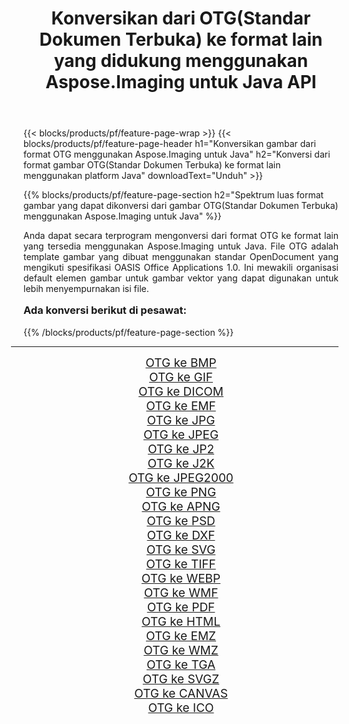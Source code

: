 ﻿---
title: Konversikan dari OTG(Standar Dokumen Terbuka) ke format lain yang didukung menggunakan Aspose.Imaging untuk Java API 
weight: 3920
url: /id/java/conversion/from/otg/ 
lang: id
langdirlevel: 2
locales: zh-hans,ja,it,ru,de,es,fr,nl,id,lt,pl,pt,vi,tr,ko,zh-hant,ar,hi,th,sv,cs,uk,he
description: Aspose.Imaging dapat dengan mudah mengonversi dari OTG(Standar Dokumen Terbuka) ke format lain menggunakan platform Java
---

{{< blocks/products/pf/feature-page-wrap >}}
{{< blocks/products/pf/feature-page-header h1="Konversikan gambar dari format OTG menggunakan Aspose.Imaging untuk Java" h2="Konversi dari format gambar OTG(Standar Dokumen Terbuka) ke format lain menggunakan platform Java" downloadText="Unduh" >}}


{{% blocks/products/pf/feature-page-section  h2="Spektrum luas format gambar yang dapat dikonversi dari gambar OTG(Standar Dokumen Terbuka) menggunakan Aspose.Imaging untuk Java" %}}
<p align=justify>Anda dapat secara terprogram mengonversi dari format OTG ke format lain yang tersedia menggunakan
Aspose.Imaging untuk Java. File OTG adalah template gambar yang dibuat menggunakan standar OpenDocument yang mengikuti spesifikasi OASIS Office Applications 1.0. Ini mewakili organisasi default elemen gambar untuk gambar vektor yang dapat digunakan untuk lebih menyempurnakan isi file.</p>
<h3 style="margin-top:16px;">
Ada konversi berikut di pesawat:
</h3>
{{% /blocks/products/pf/feature-page-section %}}
<div class="container-fluid productfamilypage bg-gray">
    <div class="convertypes bg-gray agp-content section">
        <div class="container">
		<hr style="margin-left:-20px;"/>
		<div class="row other-converters" style="gap: 10px;font-size: 19px;text-align:center;">
		    <div class='col-md-3 other-converter remove-lp remove-rp'><a href="/imaging/id/java/conversion/otg-to-bmp/" style="padding:15px;">OTG ke BMP</a></div><div class='col-md-3 other-converter remove-lp remove-rp'><a href="/imaging/id/java/conversion/otg-to-gif/" style="padding:15px;">OTG ke GIF</a></div><div class='col-md-3 other-converter remove-lp remove-rp'><a href="/imaging/id/java/conversion/otg-to-dicom/" style="padding:15px;">OTG ke DICOM</a></div><div class='col-md-3 other-converter remove-lp remove-rp'><a href="/imaging/id/java/conversion/otg-to-emf/" style="padding:15px;">OTG ke EMF</a></div><div class='col-md-3 other-converter remove-lp remove-rp'><a href="/imaging/id/java/conversion/otg-to-jpg/" style="padding:15px;">OTG ke JPG</a></div><div class='col-md-3 other-converter remove-lp remove-rp'><a href="/imaging/id/java/conversion/otg-to-jpeg/" style="padding:15px;">OTG ke JPEG</a></div><div class='col-md-3 other-converter remove-lp remove-rp'><a href="/imaging/id/java/conversion/otg-to-jp2/" style="padding:15px;">OTG ke JP2</a></div><div class='col-md-3 other-converter remove-lp remove-rp'><a href="/imaging/id/java/conversion/otg-to-j2k/" style="padding:15px;">OTG ke J2K</a></div><div class='col-md-3 other-converter remove-lp remove-rp'><a href="/imaging/id/java/conversion/otg-to-jpeg2000/" style="padding:15px;">OTG ke JPEG2000</a></div><div class='col-md-3 other-converter remove-lp remove-rp'><a href="/imaging/id/java/conversion/otg-to-png/" style="padding:15px;">OTG ke PNG</a></div><div class='col-md-3 other-converter remove-lp remove-rp'><a href="/imaging/id/java/conversion/otg-to-apng/" style="padding:15px;">OTG ke APNG</a></div><div class='col-md-3 other-converter remove-lp remove-rp'><a href="/imaging/id/java/conversion/otg-to-psd/" style="padding:15px;">OTG ke PSD</a></div><div class='col-md-3 other-converter remove-lp remove-rp'><a href="/imaging/id/java/conversion/otg-to-dxf/" style="padding:15px;">OTG ke DXF</a></div><div class='col-md-3 other-converter remove-lp remove-rp'><a href="/imaging/id/java/conversion/otg-to-svg/" style="padding:15px;">OTG ke SVG</a></div><div class='col-md-3 other-converter remove-lp remove-rp'><a href="/imaging/id/java/conversion/otg-to-tiff/" style="padding:15px;">OTG ke TIFF</a></div><div class='col-md-3 other-converter remove-lp remove-rp'><a href="/imaging/id/java/conversion/otg-to-webp/" style="padding:15px;">OTG ke WEBP</a></div><div class='col-md-3 other-converter remove-lp remove-rp'><a href="/imaging/id/java/conversion/otg-to-wmf/" style="padding:15px;">OTG ke WMF</a></div><div class='col-md-3 other-converter remove-lp remove-rp'><a href="/imaging/id/java/conversion/otg-to-pdf/" style="padding:15px;">OTG ke PDF</a></div><div class='col-md-3 other-converter remove-lp remove-rp'><a href="/imaging/id/java/conversion/otg-to-html/" style="padding:15px;">OTG ke HTML</a></div><div class='col-md-3 other-converter remove-lp remove-rp'><a href="/imaging/id/java/conversion/otg-to-emz/" style="padding:15px;">OTG ke EMZ</a></div><div class='col-md-3 other-converter remove-lp remove-rp'><a href="/imaging/id/java/conversion/otg-to-wmz/" style="padding:15px;">OTG ke WMZ</a></div><div class='col-md-3 other-converter remove-lp remove-rp'><a href="/imaging/id/java/conversion/otg-to-tga/" style="padding:15px;">OTG ke TGA</a></div><div class='col-md-3 other-converter remove-lp remove-rp'><a href="/imaging/id/java/conversion/otg-to-svgz/" style="padding:15px;">OTG ke SVGZ</a></div><div class='col-md-3 other-converter remove-lp remove-rp'><a href="/imaging/id/java/conversion/otg-to-canvas/" style="padding:15px;">OTG ke CANVAS</a></div><div class='col-md-3 other-converter remove-lp remove-rp'><a href="/imaging/id/java/conversion/otg-to-ico/" style="padding:15px;">OTG ke ICO</a></div>
                </div>
        </div>
    </div>
</div>
<br/>

